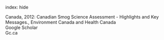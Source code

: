 index: hide

<div class="Citation">

  <div class="Citation-body">
    <div class="Citation-text">Canada, 2012: <span class="Article-bookTitle">Canadian Smog Science Assessment - Highlights and Key Messages., </span>Environment Canada and Health Canada</div>
    <div class="Citation-links">
      <div class="CitationLink" data-href="https://scholar.google.com/scholar?q=Canadian+Smog+Science+Assessment+-+Highlights+and+Key+Messages.">
        <div class="CitationLink-icon CitationLink-Scholar"></div>
        <div class="CitationLink-text">Google Scholar</div>
      </div>
      <div class="CitationLink" data-href="http://www.ec.gc.ca/Publications/AD024B6B-A18B-408D-ACA2-59B1B4E04863%5CCanadianSmogScienceAssessmentHighlightsAndKeyMessages.pdf">
        <div class="CitationLink-icon CitationLink-Publisher"></div>
        <div class="CitationLink-text">Gc.ca</div>
      </div>
    </div>
  </div>
</div>


<div class="Citation-copy">

</div>